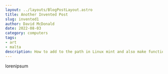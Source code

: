 ```yaml
---
layout: ../layouts/BlogPostLayout.astro
title: Another Invented Post
slug: invented1
author: David McDonald
date: 2022-08-03
category: computers
tags:
- art
- malta
description: How to add to the path in Linux mint and also make functional in VSCODE    
---
```


lorenipsum
